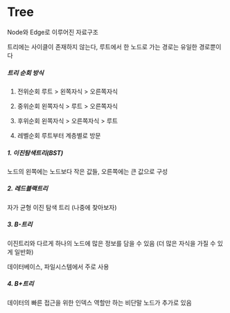 # Tree

Node와 Edge로 이루어진 자료구조

트리에는 사이클이 존재하지 않는다, 루트에서 한 노드로 가는 경로는 유일한 경로뿐이다

##### 트리 순회 방식

1. 전위순회
   루트 > 왼쪽자식 > 오른쪽자식

2. 중위순회
   왼쪽자식 > 루트 > 오른쪽자식

3. 후위순회
   왼쪽자식 > 오른쪽자식 > 루트

4. 레벨순회
   루트부터 계층별로 방문

##### 1. 이진탐색트리(BST)

노드의 왼쪽에는 노드보다 작은 값들, 오른쪽에는 큰 값으로 구성

##### 2. 레드블랙트리

자가 균형 이진 탐색 트리 (나중에 찾아보자)

##### 3. B-트리

이진트리와 다르게 하나의 노드에 많은 정보를 담을 수 있음 (더 많은 자식을 가질 수 있게 일반화)

데이터베이스, 파일시스템에서 주로 사용

##### 4. B+트리

데이터의 빠른 접근을 위한 인덱스 역할만 하는 비단말 노드가 추가로 있음
